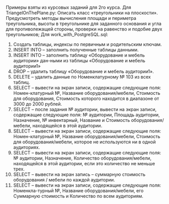 Примеры взяты из курсовых заданий для 2го курса.
Для TriangelOnThePlane.py:
  Описать класс «треугольники на плоскости». Предусмотреть
  методы вычисления площади и периметра треугольника, 
  высоты в треугольнике для заданного основания и
  угла для противолежащей стороны, проверки на равенство 
  и подобие двух треугольников;
 Для work_with_PostgreSQL.sql:
  1.	Создать таблицы, индексы по первичным и родительским ключам.
  2.	INSERT INTO – заполнить полученные таблицы данными.
  3.	INSERT INTO – заполнить таблицу «Оборудование и мебель аудитории» дан-ными из таблицы «Оборудование и мебель аудитории1»
  4.	DROP – удалить таблицу «Оборудование и мебель аудитории1».
  5.	DELETE – удалить данные по Номенклатурному № 103 из всех таблиц.
  6.	SELECT – вывести на экран записи, содержащие следующие поля: Номен-клатурный №, Название оборудования/мебели, Стоимость для оборудования, Стоимость которого находится в диапазоне от 3000 до 2000 рублей.
  7.	SELECT – после задания № аудитории, вывести на экран записи, содержащие следующие поля: № аудитории, Площадь аудитории, Назначение, № инвентарный, Название и Стоимость оборудования/мебели, находящейся в этой аудитории.
  8.	SELECT – вывести на экран записи, содержащие следующие поля: Номен-клатурный №, Название оборудования/мебели, Стоимость для оборудования/мебели, которое не используются ни в одной аудиториях.
  9.	SELECT – вывести на экран записи, содержащие следующие поля: № аудитории, Назначение, Количество оборудования/мебели, находящейся в этой аудитории, если это количество не меньше трех.
  10.	SELECT – вывести на экран запись – суммарную стоимость оборудования / мебели по каждой аудитории.
  11.	SELECT – вывести на экран записи, содержащие следующие поля: Номенкла-турный №, Название оборудования/мебели, его Суммарную стоимость и Количество по всем аудиториям.
